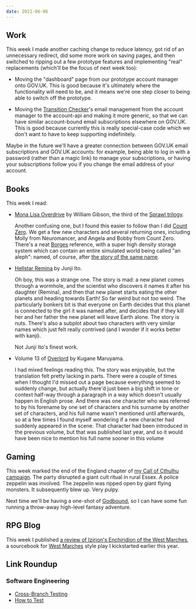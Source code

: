 ```yaml
---
date: 2021-06-06
---
```


## Work

This week I made another caching change to reduce latency, got rid of
an unnecessary redirect, did some more work on saving pages, and then
switched to ripping out a few prototype features and implementing
"real" replacements (which'll be the focus of next week too):

- Moving the "dashboard" page from our prototype account manager onto
  GOV.UK.  This is good because it's ultimately where the
  functionality will need to be, and it means we're one step closer to
  being able to switch off the prototype.

- Moving the [Transition Checker][]'s email management from the
  account manager to the account-api and making it more generic, so
  that we can have similar account-bound email subscriptions elsewhere
  on GOV.UK.  This is good because currently this is really
  special-case code which we don't want to have to keep supporting
  indefinitely.

Maybe in the future we'll have a greater connection between GOV.UK
email subscriptions and GOV.UK accounts: for example, being able to
log in with a password (rather than a magic link) to manage your
subscriptions, or having your subscriptions follow you if you change
the email address of your account.

[Transition Checker]: https://www.gov.uk/transition-check/questions


## Books

This week I read:

- [Mona Lisa Overdrive][] by William Gibson, the third of the [Sprawl trilogy][].

  Another confusing one, but I found this easier to follow than I did
  [Count Zero][].  We get a few new characters and several returning
  ones, including Molly from Neuromancer, and Angela and Bobby from
  Count Zero.  There's a neat [Borges][] reference, with a super high
  density storage system which can contain an entire simulated world
  being called "an aleph": named, of course, after [the story of the
  same name][].

- [Hellstar Remina][] by Junji Ito.

  Oh boy, this was a strange one.  The story is mad: a new planet
  comes through a wormhole, and the scientist who discovers it names
  it after his daughter (Remina), and then that new planet starts
  eating the other planets and heading towards Earth!  So far weird
  but not *too* weird.  The particularly bonkers bit is that everyone
  on Earth decides that this planet is connected to the girl it was
  named after, and decides that if they kill her and her father the
  new planet will leave Earth alone.  The story is nuts.  There's also
  a subplot about two characters with very similar names which just
  felt really contrived (and I wonder if it works better with kanji).

  Not Junji Ito's finest work.

- Volume 13 of [Overlord][] by Kugane Maruyama.

  I had mixed feelings reading this.  The story was enjoyable, but the
  translation felt pretty lacking in parts.  There were a couple of
  times when I thought I'd missed out a page because everything seemed
  to suddenly change, but actually there'd just been a big shift in
  tone or context half-way through a paragraph in a way which doesn't
  usually happen in English prose.  And there was one character who
  was referred to by his forename by one set of characters and his
  surname by another set of characters, and his full name wasn't
  mentioned until afterwards, so at a few times I found myself
  wondering if a new character had suddenly appeared in the scene.
  That character had been introduced in the previous volume, but that
  was published last year, and so it would have been nice to mention
  his full name sooner in this volume

[Mona Lisa Overdrive]: https://en.wikipedia.org/wiki/Mona_Lisa_Overdrive
[Sprawl trilogy]: https://en.wikipedia.org/wiki/Sprawl_trilogy
[Count Zero]: weeknotes-129.html
[Borges]: https://en.wikipedia.org/wiki/Jorge_Luis_Borges
[the story of the same name]: http://www.phinnweb.org/links/literature/borges/aleph.html
[Hellstar Remina]: https://junjiitomanga.fandom.com/wiki/Hellstar_Remina
[Overlord]: https://en.wikipedia.org/wiki/Overlord_(novel_series)


## Gaming

This week marked the end of the England chapter of [my Call of Cthulhu
campaign][].  The party disrupted a giant cult ritual in rural Essex.
A police zeppelin was involved.  The zeppelin was ripped open by giant
flying monsters.  It subsequently blew up.  Very pulpy.

Next time we'll be having a one-shot of [Godbound][], so I can have
some fun running a throw-away high-level fantasy adventure.

[my Call of Cthulhu campaign]: campaign-notes-2020-05-call-of-cthulhu.html
[Godbound]: https://www.drivethrurpg.com/product/185959/Godbound-A-Game-of-Divine-Heroes-Free-Edition


## RPG Blog

This week I published [a review of Izirion's Enchiridion of the West
Marches][], a sourcebook for [West Marches][] style play I kickstarted
earlier this year.

[a review of Izirion's Enchiridion of the West Marches]: https://www.lookwhattheshoggothdraggedin.com/post/izirions-enchiridion.html
[West Marches]: http://arsludi.lamemage.com/index.php/78/grand-experiments-west-marches/


## Link Roundup

### Software Engineering

- [Cross-Branch Testing](https://buttondown.email/hillelwayne/archive/cross-branch-testing/)
- [How to Test](https://matklad.github.io//2021/05/31/how-to-test.html)
